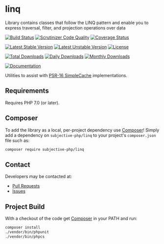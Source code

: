 # linq
Library contains classes that follow the LINQ pattern and enable you to express traversal, filter, and projection operations over data

[![Build Status](https://travis-ci.org/subjective-php/linq.svg?branch=master)](https://travis-ci.org/subjective-php/linq)
[![Scrutinizer Code Quality](https://scrutinizer-ci.com/g/subjective-php/linq/badges/quality-score.png?b=master)](https://scrutinizer-ci.com/g/subjective-php/linq/?branch=master)
[![Coverage Status](https://coveralls.io/repos/github/subjective-php/linq/badge.svg?branch=master)](https://coveralls.io/github/subjective-php/linq?branch=master)

[![Latest Stable Version](https://poser.pugx.org/subjective-php/linq/v/stable)](https://packagist.org/packages/subjective-php/linq)
[![Latest Unstable Version](https://poser.pugx.org/subjective-php/linq/v/unstable)](https://packagist.org/packages/subjective-php/linq)
[![License](https://poser.pugx.org/subjective-php/linq/license)](https://packagist.org/packages/subjective-php/linq)

[![Total Downloads](https://poser.pugx.org/subjective-php/linq/downloads)](https://packagist.org/packages/subjective-php/linq)
[![Daily Downloads](https://poser.pugx.org/subjective-php/linq/d/daily)](https://packagist.org/packages/subjective-php/linq)
[![Monthly Downloads](https://poser.pugx.org/subjective-php/linq/d/monthly)](https://packagist.org/packages/subjective-php/linq)

[![Documentation](https://img.shields.io/badge/reference-phpdoc-blue.svg?style=flat)](http://www.pholiophp.org/subjective-php/linq)

Utilities to assist with [PSR-16 SimpleCache](http://www.php-fig.org/psr/psr-16/) implementations.

## Requirements

Requires PHP 7.0 (or later).

## Composer
To add the library as a local, per-project dependency use [Composer](http://getcomposer.org)! Simply add a dependency on `subjective-php/linq` to your project's `composer.json` file such as:

```sh
composer require subjective-php/linq
```

## Contact
Developers may be contacted at:

 * [Pull Requests](https://github.com/subjective-php/linq/pulls)
 * [Issues](https://github.com/subjective-php/linq/issues)

## Project Build
With a checkout of the code get [Composer](http://getcomposer.org) in your PATH and run:

```sh
composer install
./vendor/bin/phpunit
./vendor/bin/phpcs
```
